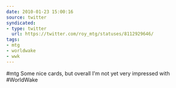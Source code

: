 ```yaml
---
date: 2010-01-23 15:00:16
source: twitter
syndicated:
- type: twitter
  url: https://twitter.com/roy_mtg/statuses/8112929646/
tags:
- mtg
- worldwake
- wwk
---
```


#mtg Some nice cards, but overall I'm not yet very impressed with #WorldWake